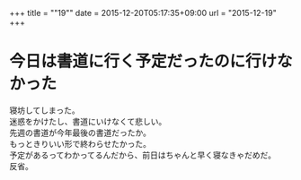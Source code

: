 +++
title = ""19""
date = 2015-12-20T05:17:35+09:00
url = "2015-12-19"
+++

今日は書道に行く予定だったのに行けなかった
===
寝坊してしまった。  
迷惑をかけたし、書道にいけなくて悲しい。  
先週の書道が今年最後の書道だったか。  
もっときりいい形で終わらせたかった。  
予定があるってわかってるんだから、前日はちゃんと早く寝なきゃだめだ。  
反省。
